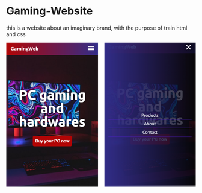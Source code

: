 # Gaming-Website
 this is a website about an imaginary brand, with the purpose of train html and css

![preview](./images/preview.png)